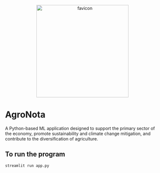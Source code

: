 <p align="center">
  <img src="https://github.com/user-attachments/assets/625ad87a-1f7a-4a40-a17d-3127b707ee9c" alt="favicon" width="300" />
</p>

# AgroNota

A Python-based ML application designed to support the primary sector of the economy, promote sustainability and climate change mitigation, and contribute to the diversification of agriculture.

## To run the program
```bash
streamlit run app.py
```

